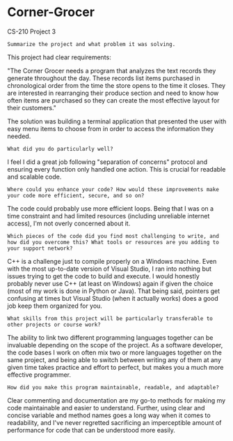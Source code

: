 # Corner-Grocer
CS-210 Project 3


    Summarize the project and what problem it was solving.

This project had clear requirements:

"The Corner Grocer needs a program that analyzes the text records they generate throughout the day. These records list items purchased in chronological order from the time the store opens to the time it closes. They are interested in rearranging their produce section and need to know how often items are purchased so they can create the most effective layout for their customers."

The solution was building a terminal application that presented the user with easy menu items to choose from in order to access the information they needed.
    
    What did you do particularly well?

I feel I did a great job following "separation of concerns" protocol and ensuring every function only handled one action. This is crucial for readable and scalable code.
    
    Where could you enhance your code? How would these improvements make your code more efficient, secure, and so on?

The code could probably use more efficient loops. Being that I was on a time constraint and had limited resources (including unreliable internet access), I'm not overly concerned about it.
    
    Which pieces of the code did you find most challenging to write, and how did you overcome this? What tools or resources are you adding to your support network?

C++ is a challenge just to compile properly on a Windows machine. Even with the most up-to-date version of Visual Studio, I ran into nothing but issues trying to get the code to build and execute. I would honestly probably never use C++ (at least on Windows) again if given the choice (most of my work is done in Python or Java). That being said, pointers get confusing at times but Visual Studio (when it actually works) does a good job keep them organized for you.
    
    What skills from this project will be particularly transferable to other projects or course work?

The ability to link two different programming languages together can be invaluable depending on the scope of the project. As a software developer, the code bases I work on often mix two or more languages together on the same project, and being able to switch between writing any of them at any given time takes practice and effort to perfect, but makes you a much more effective programmer.
    
    How did you make this program maintainable, readable, and adaptable?

Clear commenting and documentation are my go-to methods for making my code maintainable and easier to understand. Further, using clear and concise variable and method names goes a long way when it comes to readability, and I've never regretted sacrificing an imperceptible amount of performance for code that can be understood more easily.
